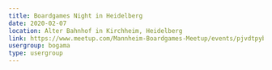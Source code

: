 ```yaml
---
title: Boardgames Night in Heidelberg
date: 2020-02-07
location: Alter Bahnhof in Kirchheim, Heidelberg
link: https://www.meetup.com/Mannheim-Boardgames-Meetup/events/pjvdtpybcdbkb/
usergroup: bogama
type: usergroup
---
```

